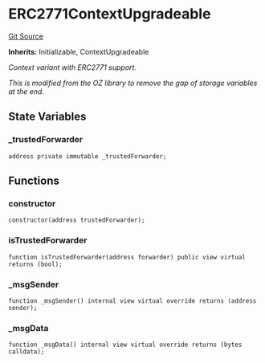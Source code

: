 # ERC2771ContextUpgradeable
[Git Source](https://github.com/teller-protocol/teller-protocol-v2/blob/cc7fb9358a2518de7ee33e518ebac21eac498b0d/contracts/ERC2771ContextUpgradeable.sol)

**Inherits:**
Initializable, ContextUpgradeable

*Context variant with ERC2771 support.*

*This is modified from the OZ library to remove the gap of storage variables at the end.*


## State Variables
### _trustedForwarder

```solidity
address private immutable _trustedForwarder;
```


## Functions
### constructor


```solidity
constructor(address trustedForwarder);
```

### isTrustedForwarder


```solidity
function isTrustedForwarder(address forwarder) public view virtual returns (bool);
```

### _msgSender


```solidity
function _msgSender() internal view virtual override returns (address sender);
```

### _msgData


```solidity
function _msgData() internal view virtual override returns (bytes calldata);
```

